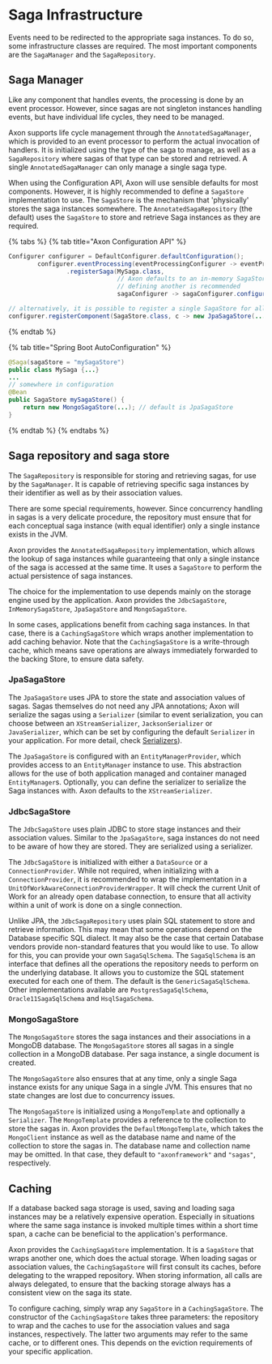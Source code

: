 # Saga Infrastructure

Events need to be redirected to the appropriate saga instances. 
To do so, some infrastructure classes are required. 
The most important components are the `SagaManager` and the `SagaRepository`.

## Saga Manager

Like any component that handles events, the processing is done by an event processor. 
However, since sagas are not singleton instances handling events, but have individual life cycles,
 they need to be managed.

Axon supports life cycle management through the `AnnotatedSagaManager`,
 which is provided to an event processor to perform the actual invocation of handlers. 
It is initialized using the type of the saga to manage,
 as well as a `SagaRepository` where sagas of that type can be stored and retrieved. 
A single `AnnotatedSagaManager` can only manage a single saga type.

When using the Configuration API, Axon will use sensible defaults for most components. 
However, it is highly recommended to define a `SagaStore` implementation to use. 
The `SagaStore` is the mechanism that 'physically' stores the saga instances somewhere. 
The `AnnotatedSagaRepository` \(the default\) uses the `SagaStore` to store
 and retrieve Saga instances as they are required.

{% tabs %}
{% tab title="Axon Configuration API" %}
```java
Configurer configurer = DefaultConfigurer.defaultConfiguration();
        configurer.eventProcessing(eventProcessingConfigurer -> eventProcessingConfigurer
                .registerSaga(MySaga.class,
                              // Axon defaults to an in-memory SagaStore,
                              // defining another is recommended
                              sagaConfigurer -> sagaConfigurer.configureSagaStore(c -> new JpaSagaStore(...))));

// alternatively, it is possible to register a single SagaStore for all Saga types:
configurer.registerComponent(SagaStore.class, c -> new JpaSagaStore(...));
```
{% endtab %}

{% tab title="Spring Boot AutoConfiguration" %}
```java
@Saga(sagaStore = "mySagaStore")
public class MySaga {...}
...
// somewhere in configuration
@Bean
public SagaStore mySagaStore() {
    return new MongoSagaStore(...); // default is JpaSagaStore
}
```
{% endtab %}
{% endtabs %}

## Saga repository and saga store

The `SagaRepository` is responsible for storing and retrieving sagas, for use by the `SagaManager`. 
It is capable of retrieving specific saga instances by their identifier as well as by their association values.

There are some special requirements, however. 
Since concurrency handling in sagas is a very delicate procedure,
 the repository must ensure that for each conceptual saga instance 
 \(with equal identifier\) only a single instance exists in the JVM.

Axon provides the `AnnotatedSagaRepository` implementation,
 which allows the lookup of saga instances while guaranteeing that only a single instance of the saga is accessed at the same time. 
It uses a `SagaStore` to perform the actual persistence of saga instances.

The choice for the implementation to use depends mainly on the storage engine used by the application. 
Axon provides the `JdbcSagaStore`, `InMemorySagaStore`, `JpaSagaStore` and `MongoSagaStore`.

In some cases, applications benefit from caching saga instances. 
In that case, there is a `CachingSagaStore` which wraps another implementation to add caching behavior. 
Note that the `CachingSagaStore` is a write-through cache,
 which means save operations are always immediately forwarded to the backing Store, to ensure data safety.

### JpaSagaStore

The `JpaSagaStore` uses JPA to store the state and association values of sagas. 
Sagas themselves do not need any JPA annotations; Axon will serialize the sagas using a `Serializer`
 \(similar to event serialization, you can choose between an `XStreamSerializer`, `JacksonSerializer` or `JavaSerializer`, 
 which can be set by configuring the default `Serializer` in your application. 
 For more detail, check [Serializers](../../operations-guide/production-considerations/serializers.md)\).

The `JpaSagaStore` is configured with an `EntityManagerProvider`,
 which provides access to an `EntityManager` instance to use. 
This abstraction allows for the use of both application managed and container managed `EntityManager`s. 
Optionally, you can define the serializer to serialize the Saga instances with. 
Axon defaults to the `XStreamSerializer`.

### JdbcSagaStore

The `JdbcSagaStore` uses plain JDBC to store stage instances and their association values. 
Similar to the `JpaSagaStore`, saga instances do not need to be aware of how they are stored. 
They are serialized using a serializer.

The `JdbcSagaStore` is initialized with either a `DataSource` or a `ConnectionProvider`. 
While not required, when initializing with a `ConnectionProvider`,
 it is recommended to wrap the implementation in a `UnitOfWorkAwareConnectionProviderWrapper`. 
It will check the current Unit of Work for an already open database connection,
 to ensure that all activity within a unit of work is done on a single connection.

Unlike JPA, the `JdbcSagaRepository` uses plain SQL statement to store and retrieve information. 
This may mean that some operations depend on the Database specific SQL dialect. 
It may also be the case that certain Database vendors provide non-standard features that you would like to use. 
To allow for this, you can provide your own `SagaSqlSchema`. 
The `SagaSqlSchema` is an interface that defines all the operations the repository needs to perform on the underlying database. 
It allows you to customize the SQL statement executed for each one of them. 
The default is the `GenericSagaSqlSchema`. 
Other implementations available are `PostgresSagaSqlSchema`, `Oracle11SagaSqlSchema` and `HsqlSagaSchema`.

### MongoSagaStore

The `MongoSagaStore` stores the saga instances and their associations in a MongoDB database. 
The `MongoSagaStore` stores all sagas in a single collection in a MongoDB database. 
Per saga instance, a single document is created.

The `MongoSagaStore` also ensures that at any time,
 only a single Saga instance exists for any unique Saga in a single JVM. 
This ensures that no state changes are lost due to concurrency issues.

The `MongoSagaStore` is initialized using a `MongoTemplate` and optionally a `Serializer`. 
The `MongoTemplate` provides a reference to the collection to store the sagas in. 
Axon provides the `DefaultMongoTemplate`,
 which takes the `MongoClient` instance as well as the database name and name of the collection to store the sagas in. 
 The database name and collection name may be omitted. 
 In that case, they default to `"axonframework"` and `"sagas"`, respectively.

## Caching

If a database backed saga storage is used, saving and loading saga instances may be a relatively expensive operation. 
Especially in situations where the same saga instance is invoked multiple times within a short time span,
 a cache can be beneficial to the application's performance.

Axon provides the `CachingSagaStore` implementation. 
It is a `SagaStore` that wraps another one, which does the actual storage. 
When loading sagas or association values,
 the `CachingSagaStore` will first consult its caches, before delegating to the wrapped repository. 
When storing information,
 all calls are always delegated, to ensure that the backing storage always has a consistent view on the saga its state.

To configure caching, simply wrap any `SagaStore` in a `CachingSagaStore`. 
The constructor of the `CachingSagaStore` takes three parameters:
 the repository to wrap and the caches to use for the association values and saga instances, respectively. 
The latter two arguments may refer to the same cache, or to different ones. 
This depends on the eviction requirements of your specific application.
